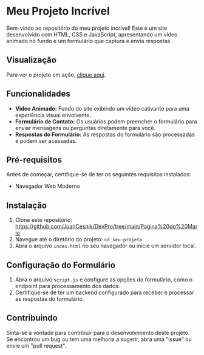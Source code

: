 # Meu Projeto Incrível

Bem-vindo ao repositório do meu projeto incrível! Este é um site desenvolvido com HTML, CSS e JavaScript, apresentando um vídeo animado no fundo e um formulário que captura e envia respostas.

## Visualização

Para ver o projeto em ação, [clique aqui](link_do_seu_projeto).

## Funcionalidades

- **Vídeo Animado:** Fundo do site exibindo um vídeo cativante para uma experiência visual envolvente.
- **Formulário de Contato:** Os usuários podem preencher o formulário para enviar mensagens ou perguntas diretamente para você.
- **Respostas do Formulário:** As respostas do formulário são processadas e podem ser acessadas.

## Pré-requisitos

Antes de começar, certifique-se de ter os seguintes requisitos instalados:

- Navegador Web Moderno

## Instalação

1. Clone este repositório: https://github.com/JuanCesnik/DevPro/tree/main/Pagina%20do%20Mario
2. Navegue até o diretório do projeto: `cd seu-projeto`
3. Abra o arquivo `index.html` no seu navegador ou inicie um servidor local.

## Configuração do Formulário

1. Abra o arquivo `script.js` e configure as opções do formulário, como o endpoint para processamento dos dados.
2. Certifique-se de ter um backend configurado para receber e processar as respostas do formulário.

## Contribuindo

Sinta-se à vontade para contribuir para o desenvolvimento deste projeto. Se encontrou um bug ou tem uma melhoria a sugerir, abra uma "issue" ou envie um "pull request".

